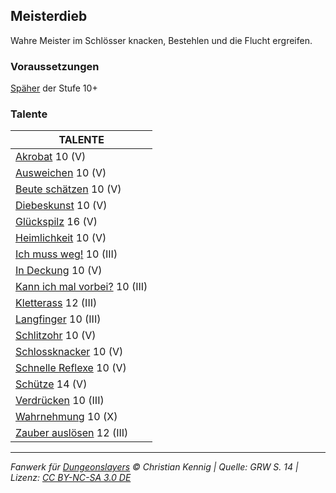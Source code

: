 ## Meisterdieb

Wahre Meister im Schlösser knacken, Bestehlen und die Flucht ergreifen.

### Voraussetzungen

[Späher](charaktere-klasse-spaeher.md) der Stufe 10+

### Talente

| TALENTE                                                         |
| --------------------------------------------------------------- |
| [Akrobat](talente/akrobat.md) 10 (V)                            |
| [Ausweichen](talente/ausweichen.md) 10 (V)                      |
| [Beute schätzen](talente/beute-schaetzen.md) 10 (V)             |
| [Diebeskunst](talente/diebeskunst.md) 10 (V)                    |
| [Glückspilz](talente/glueckspilz.md) 16 (V)                     |
| [Heimlichkeit](talente/heimlichkeit.md) 10 (V)                  |
| [Ich muss weg!](talente/ich-muss-weg.md) 10 (III)               |
| [In Deckung](talente/in-deckung.md) 10 (V)                      |
| [Kann ich mal vorbei?](talente/kann-ich-mal-vorbei.md) 10 (III) |
| [Kletterass](talente/kletterass.md) 12 (III)                    |
| [Langfinger](talente/langfinger.md) 10 (III)                    |
| [Schlitzohr](talente/schlitzohr.md) 10 (V)                      |
| [Schlossknacker](talente/schlossknacker.md) 10 (V)              |
| [Schnelle Reflexe](talente/schnelle-reflexe.md) 10 (V)          |
| [Schütze](talente/schuetze.md) 14 (V)                           |
| [Verdrücken](talente/verdruecken.md) 10 (III)                   |
| [Wahrnehmung](talente/wahrnehmung.md) 10 (X)                    |
| [Zauber auslösen](talente/zauber-ausloesen.md) 12 (III)         |

---

_Fanwerk für [Dungeonslayers](https://www.dungeonslayers.net/) © Christian Kennig | Quelle: GRW S. 14 | Lizenz: [CC BY-NC-SA 3.0 DE](https://creativecommons.org/licenses/by-nc-sa/3.0/de/)_
